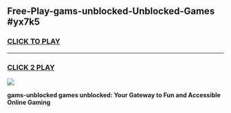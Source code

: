 
## Free-Play-gams-unblocked-Unblocked-Games #yx7k5
<h3>
<a href="https://news.freeplayer.one?title=gams-unblocked&ref=8M">CLICK TO PLAY</a></h3>
<hr>

<h3>
<a href="https://news.freeplayer.one?title=gams-unblocked&ref=8M">CLICK 2 PLAY</a>
  
</h3>

<a href="https://news.freeplayer.one?title=gams-unblocked&ref=8M"><img src="https://clearcache.store/games.png"></a>


**gams-unblocked games unblocked: Your Gateway to Fun and Accessible Online Gaming**
